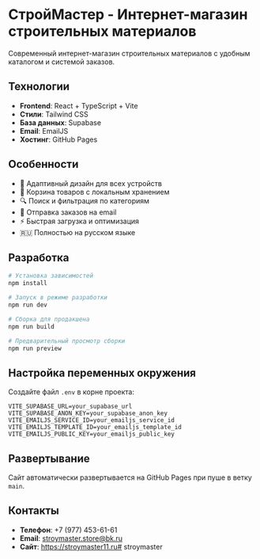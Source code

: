 # СтройМастер - Интернет-магазин строительных материалов

Современный интернет-магазин строительных материалов с удобным каталогом и системой заказов.

## Технологии

- **Frontend**: React + TypeScript + Vite
- **Стили**: Tailwind CSS
- **База данных**: Supabase
- **Email**: EmailJS
- **Хостинг**: GitHub Pages

## Особенности

- 📱 Адаптивный дизайн для всех устройств
- 🛒 Корзина товаров с локальным хранением
- 🔍 Поиск и фильтрация по категориям
- 📧 Отправка заказов на email
- ⚡ Быстрая загрузка и оптимизация
- 🇷🇺 Полностью на русском языке

## Разработка

```bash
# Установка зависимостей
npm install

# Запуск в режиме разработки
npm run dev

# Сборка для продакшена
npm run build

# Предварительный просмотр сборки
npm run preview
```

## Настройка переменных окружения

Создайте файл `.env` в корне проекта:

```env
VITE_SUPABASE_URL=your_supabase_url
VITE_SUPABASE_ANON_KEY=your_supabase_anon_key
VITE_EMAILJS_SERVICE_ID=your_emailjs_service_id
VITE_EMAILJS_TEMPLATE_ID=your_emailjs_template_id
VITE_EMAILJS_PUBLIC_KEY=your_emailjs_public_key
```

## Развертывание

Сайт автоматически развертывается на GitHub Pages при пуше в ветку `main`.

## Контакты

- **Телефон**: +7 (977) 453-61-61
- **Email**: stroymaster.store@bk.ru
- **Сайт**: https://stroymaster11.ru# stroymaster
